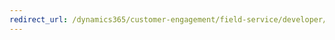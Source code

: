 ```yaml
---
redirect_url: /dynamics365/customer-engagement/field-service/developer/connected-field-service-developer-guide
---
```

